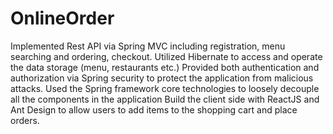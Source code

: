 # OnlineOrder
Implemented Rest API via Spring MVC including registration, menu searching and ordering, checkout.
Utilized Hibernate to access and operate the data storage (menu, restaurants etc.)
Provided both authentication and authorization via Spring security to protect the application from malicious attacks.
Used the Spring framework core technologies to loosely decouple all the components in the application
Build the client side with ReactJS and Ant Design to allow users to add items to the shopping cart and place orders.
